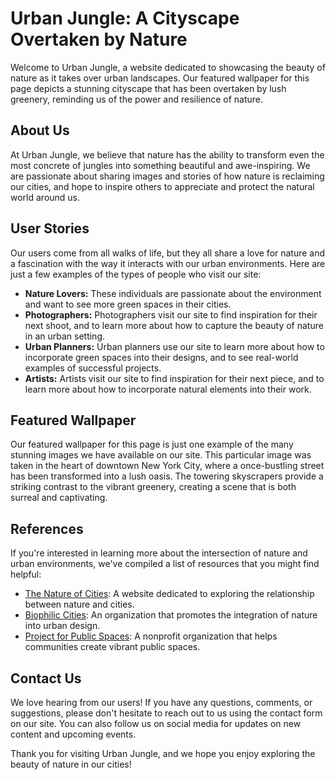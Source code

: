 <!--
Write me content for website with wallpaper which alt text is:

"A cityscape overtaken by nature"

The name/title of the page should not be 1:1 copy of the alt text but rather a real content of the website which is using this wallpaper.

- Use markdown format 
- Start with the heading
- The content should look like a real website 
- Include real sections like references, contact, user stories, etc. use things relevant to the page purpose.
- Feel free to use structure like headings, bullets, numbering, blockquotes, paragraphs, horizontal lines, etc.
- You can use formatting like bold or _italic_
- You can include UTF-8 emojis
- Links should be only #hash anchors (and you can refer to the document itself)
- Do not include images
-->

<!--font:Poppins-->

# Urban Jungle: A Cityscape Overtaken by Nature

Welcome to Urban Jungle, a website dedicated to showcasing the beauty of nature as it takes over urban landscapes. Our featured wallpaper for this page depicts a stunning cityscape that has been overtaken by lush greenery, reminding us of the power and resilience of nature.

## About Us

At Urban Jungle, we believe that nature has the ability to transform even the most concrete of jungles into something beautiful and awe-inspiring. We are passionate about sharing images and stories of how nature is reclaiming our cities, and hope to inspire others to appreciate and protect the natural world around us.

## User Stories

Our users come from all walks of life, but they all share a love for nature and a fascination with the way it interacts with our urban environments. Here are just a few examples of the types of people who visit our site:

- **Nature Lovers:** These individuals are passionate about the environment and want to see more green spaces in their cities.
- **Photographers:** Photographers visit our site to find inspiration for their next shoot, and to learn more about how to capture the beauty of nature in an urban setting.
- **Urban Planners:** Urban planners use our site to learn more about how to incorporate green spaces into their designs, and to see real-world examples of successful projects.
- **Artists:** Artists visit our site to find inspiration for their next piece, and to learn more about how to incorporate natural elements into their work.

## Featured Wallpaper

Our featured wallpaper for this page is just one example of the many stunning images we have available on our site. This particular image was taken in the heart of downtown New York City, where a once-bustling street has been transformed into a lush oasis. The towering skyscrapers provide a striking contrast to the vibrant greenery, creating a scene that is both surreal and captivating.

## References

If you're interested in learning more about the intersection of nature and urban environments, we've compiled a list of resources that you might find helpful:

- [The Nature of Cities](#): A website dedicated to exploring the relationship between nature and cities.
- [Biophilic Cities](#): An organization that promotes the integration of nature into urban design.
- [Project for Public Spaces](#): A nonprofit organization that helps communities create vibrant public spaces.

## Contact Us

We love hearing from our users! If you have any questions, comments, or suggestions, please don't hesitate to reach out to us using the contact form on our site. You can also follow us on social media for updates on new content and upcoming events.

Thank you for visiting Urban Jungle, and we hope you enjoy exploring the beauty of nature in our cities!
